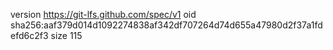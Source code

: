 version https://git-lfs.github.com/spec/v1
oid sha256:aaf379d014d1092274838af342df707264d74d655a47980d2f37a1fdefd6c2f3
size 115
